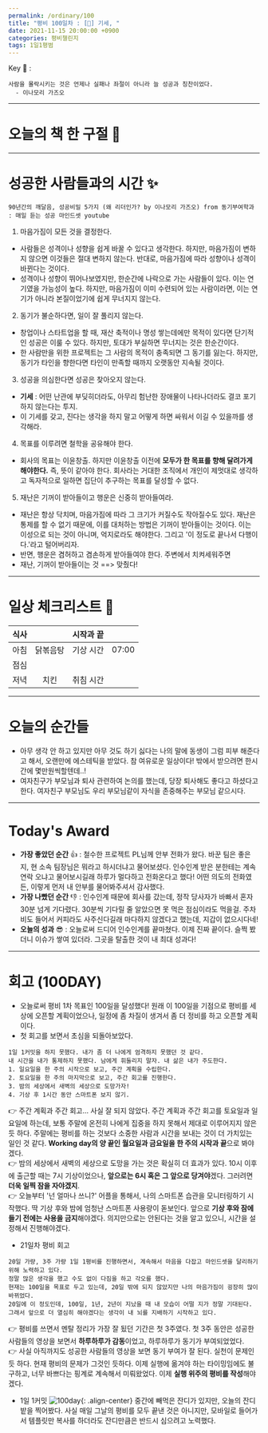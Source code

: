 ```yaml
---
permalink: /ordinary/100
title: "평비 100일차 : [💯] 기세, "
date: 2021-11-15 20:00:00 +0900
categories: 평비챌린지
tags: 1일1평범
---  
```

Key 🔑 :   
```
사람을 몰락시키는 것은 언제나 실패나 좌절이 아니라 늘 성공과 칭찬이었다.
  - 이나모리 가즈오
```

---
# 오늘의 책 한 구절 📕

---
# 성공한 사람들과의 시간 ✨
`90년간의 깨달음, 성공비밀 5가지 (왜 리더인가? by 이나모리 가즈오) from 동기부여학과 : 매일 듣는 성공 마인드셋 youtube`  
1. 마음가짐이 모든 것을 결정한다.
  - 사람들은 성격이나 성향을 쉽게 바꿀 수 있다고 생각한다. 하지만, 마음가짐이 변하지 않으면 이것들은 절대 변하지 않는다. 반대로, 마음가짐에 따라 성향이나 성격이 바뀐다는 것이다.  
  - 성격이나 성향이 뛰어나보였지만, 한순간에 나락으로 가는 사람들이 있다. 이는 연기였을 가능성이 높다. 하지만, 마음가짐이 이미 수련되어 있는 사람이라면, 이는 연기가 아니라 본질이었기에 쉽게 무너지지 않는다.
2. 동기가 불순하다면, 일이 잘 풀리지 않는다.
  - 창업이나 스타트업을 할 때, 재산 축적이나 명성 쌓는데에만 목적이 있다면 단기적인 성공은 이룰 수 있다. 하지만, 토대가 부실하면 무너지는 것은 한순간이다.
  - 한 사람만을 위한 프로젝트는 그 사람의 목적이 충족되면 그 동기를 잃는다. 하지만, 동기가 타인을 향한다면 타인이 만족할 때까지 오랫동안 지속될 것이다.
3. 성공을 의심한다면 성공은 찾아오지 않는다.
  - **기세** : 어떤 난관에 부딪히더라도, 아무리 험난한 장애물이 나타나더라도 결코 포기하지 않는다는 투지.
  - 이 기세를 갖고, 진다는 생각을 하지 말고 어떻게 하면 싸워서 이길 수 있을까를 생각해라.
4. 목표를 이루려면 철학을 공유해야 한다.
  - 회사의 목표는 이윤창출. 하지만 이윤창출 이전에 **모두가 한 목표를 향해 달려가게 해야한다.** 즉, 뜻이 같아야 한다. 회사라는 거대한 조직에서 개인이 제멋대로 생각하고 독자적으로 일하면 집단이 추구하는 목표를 달성할 수 없다.
5. 재난은 기꺼이 받아들이고 행운은 신중히 받아들여라.
  - 재난은 항상 닥치며, 마음가짐에 따라 그 크기가 커질수도 작아질수도 있다. 재난은 통제를 할 수 없기 때문에, 이를 대처하는 방법은 기꺼이 받아들이는 것이다. 이는 이성으로 되는 것이 아니며, 억지로라도 해야한다. 그리고 '이 정도로 끝나서 다행이다.'라고 털어버리자.
  - 반면, 행운은 겸허하고 겸손하게 받아들여야 한다. 주변에서 치켜세워주면 
- 재난, 기꺼이 받아들이는 것 ==> 맞췄다!

---
# 일상 체크리스트 📃

| 식사 |  | 시작과 끝 |  |
|:----:|:----:|:----:|:----:|
| 아침 | 닭볶음탕 | 기상 시간 | 07:00 |
| 점심 |  |  |  |
| 저녁 | 치킨 | 취침 시간 |  |

---
# 오늘의 순간들
- 아무 생각 안 하고 있지만 아무 것도 하기 싫다는 나의 말에 동생이 그럼 피부 해준다고 해서, 오랜만에 에스테틱을 받았다. 참 여유로운 일상이다! 밖에서 받으려면 한시간에 몇만원씩할텐데..!
- 여자친구가 부모님과 퇴사 관련하여 논의를 했는데, 당장 퇴사해도 좋다고 하셨다고 한다. 여자친구 부모님도 우리 부모님같이 자식을 존중해주는 부모님 같으시다.

---
# Today's Award
- **가장 좋았던 순간** 👍 : 철수한 프로젝트 PL님께 안부 전화가 왔다. 바꾼 팀은 좋은 지, 현 소속 팀장님은 뭐라고 하시더냐고 물어보셨다. 인수인계 받은 분한테는 계속 연락 오냐고 물어보시길래 하루가 멀다하고 전화온다고 했다! 어떤 의도의 전화였든, 이렇게 먼저 내 안부를 물어봐주셔서 감사했다.
- **가장 나빴던 순간** 👎 : 인수인계 때문에 회사를 갔는데, 정작 당사자가 바빠서 혼자 30분 넘게 기다렸다. 30분씩 기다릴 줄 알았으면 못 먹은 점심이라도 먹을걸. 주차비도 들어서 커피라도 사주신다길래 마다하지 않겠다고 했는데, 지갑이 없으시다네!
- **오늘의 성과** 😎 : 오늘로써 드디어 인수인계를 끝마쳤다. 이제 진짜 끝이다. 슬쩍 봤더니 이슈가 쌓여 있더라. 그곳을 탈출한 것이 내 최대 성과다!

---
# 회고 (100DAY)
- 오늘로써 평비 1차 목표인 100일을 달성했다! 원래 이 100일을 기점으로 평비를 세상에 오픈할 계획이었으나, 일정에 좀 차질이 생겨서 좀 더 정비를 하고 오픈할 계획이다.
- 첫 회고를 보면서 초심을 되돌아보았다.
```
1일 1커밋을 하지 못했다. 내가 좀 더 나에게 엄격하지 못했던 것 같다.
내 시간을 내가 통제하지 못했다. 남에게 휘둘리지 말자. 내 삶은 내가 주도한다.
1. 일요일을 한 주의 시작으로 보고, 주간 계획을 수립한다.
2. 토요일을 한 주의 마지막으로 보고, 주간 회고를 진행한다.
3. 밤의 세상에서 새벽의 세상으로 도망가자!
4. 기상 후 1시간 동안 스마트폰 보지 않기.
```
  👉 주간 계획과 주간 회고... 사실 잘 되지 않았다. 주간 계획과 주간 회고를 토요일과 일요일에 하는데, 보통 주말에 온전히 나에게 집중을 하지 못해서 제대로 이루어지지 않은 듯 하다. 주말에는 평비를 하는 것보다 소중한 사람과 시간을 보내는 것이 더 가치있는 일인 것 같다. **Working day의 양 끝인 월요일과 금요일을 한 주의 시작과 끝**으로 봐야겠다.  
  👉 밤의 세상에서 새벽의 세상으로 도망을 가는 것은 확실히 더 효과가 있다. 10시 이후에 출근할 때는 7시 기상이었으나, **앞으로는 6시 혹은 그 앞으로 당겨야**겠다. 그러려면 **더욱 일찍 잠을 자야겠지**.  
  👉 오늘부터 '넌 얼마나 쓰니?' 어플을 통해서, 나의 스마트폰 습관을 모니터링하기 시작했다. 딱 기상 후와 밤에 엄청난 스마트폰 사용량이 돋보인다. 앞으로 **기상 후와 잠에 들기 전에는 사용을 금지**해야겠다. 의지만으로는 안된다는 것을 알고 있으니, 시간을 설정해서 진행해야겠다.

- 21일차 평비 회고
```
20일 가량, 3주 가량 1일 1평비를 진행하면서, 계속해서 마음을 다잡고 마인드셋을 달리하기 위해 노력하고 있다.
정말 많은 생각을 했고 수도 없이 다짐을 하고 각오를 했다.
현재는 100일을 목표로 두고 있는데, 20일 밖에 되지 않았지만 나의 마음가짐이 굉장히 많이 바뀌었다.
20일에 이 정도인데, 100일, 1년, 2년이 지났을 때 내 모습이 어떨 지가 정말 기대된다.
그래서 앞으로 더 열심히 해야겠다는 생각이 내 뇌를 지배하기 시작하고 있다.
```
  👉 평비를 쓰면서 멘탈 정리가 가장 잘 됬던 기간은 첫 3주였다. 첫 3주 동안은 성공한 사람들의 영상을 보면서 **하루하루가 감동**이었고, 하루하루가 동기가 부여되었었다.  
  👉 사실 아직까지도 성공한 사람들의 영상을 보면 동기 부여가 잘 된다. 실천이 문제인 듯 하다. 현재 평비의 문제가 그것인 듯하다. 이제 실행에 옮겨야 하는 타이밍임에도 불구하고, 너무 바쁘다는 핑계로 계속해서 미뤄왔었다. 이제 **실행 위주의 평비를 작성**해야겠다.  

- 1일 1커밋
![100day][100day]{: .align-center}
중간에 빼먹은 잔디가 있지만, 오늘의 잔디밭을 찍어봤다. 사실 매일 그날의 평비를 모두 끝낸 것은 아니지만, 모바일로 들어가서 템플릿만 복사를 하더라도 잔디만큼은 반드시 심으려고 노력했다.

[100day]: ../../assets/images/post/Ordinary/1D1C_100DAY.png